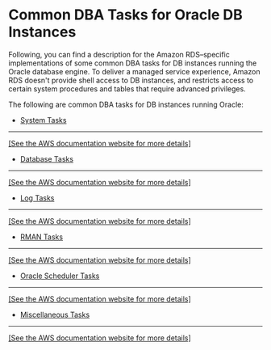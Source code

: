 # Common DBA Tasks for Oracle DB Instances<a name="Appendix.Oracle.CommonDBATasks"></a>

Following, you can find a description for the Amazon RDS–specific implementations of some common DBA tasks for DB instances running the Oracle database engine\. To deliver a managed service experience, Amazon RDS doesn't provide shell access to DB instances, and restricts access to certain system procedures and tables that require advanced privileges\. 

The following are common DBA tasks for DB instances running Oracle:
+ [System Tasks](Appendix.Oracle.CommonDBATasks.System.md)  
****    
[\[See the AWS documentation website for more details\]](http://docs.aws.amazon.com/AmazonRDS/latest/UserGuide/Appendix.Oracle.CommonDBATasks.html)
+ [Database Tasks](Appendix.Oracle.CommonDBATasks.Database.md)  
****    
[\[See the AWS documentation website for more details\]](http://docs.aws.amazon.com/AmazonRDS/latest/UserGuide/Appendix.Oracle.CommonDBATasks.html)
+ [Log Tasks](Appendix.Oracle.CommonDBATasks.Log.md)  
****    
[\[See the AWS documentation website for more details\]](http://docs.aws.amazon.com/AmazonRDS/latest/UserGuide/Appendix.Oracle.CommonDBATasks.html)
+ [RMAN Tasks](Appendix.Oracle.CommonDBATasks.RMAN.md)  
****    
[\[See the AWS documentation website for more details\]](http://docs.aws.amazon.com/AmazonRDS/latest/UserGuide/Appendix.Oracle.CommonDBATasks.html)
+ [Oracle Scheduler Tasks](Appendix.Oracle.CommonDBATasks.Scheduler.md)  
****    
[\[See the AWS documentation website for more details\]](http://docs.aws.amazon.com/AmazonRDS/latest/UserGuide/Appendix.Oracle.CommonDBATasks.html)
+ [Miscellaneous Tasks](Appendix.Oracle.CommonDBATasks.Misc.md)  
****    
[\[See the AWS documentation website for more details\]](http://docs.aws.amazon.com/AmazonRDS/latest/UserGuide/Appendix.Oracle.CommonDBATasks.html)